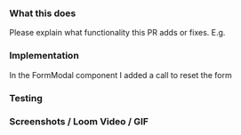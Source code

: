 ### What this does
Please explain what functionality this PR adds or fixes. E.g.
### Implementation
In the FormModal component I added a call to reset the form
### Testing
<!-- Include information here about what tests were added. (Unit/Integration) as well as any manual test paths followed. -->
### Screenshots / Loom Video / GIF
<!-- Share any content to indicate the nature of your changes. -->